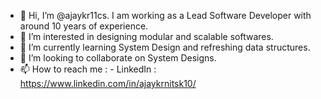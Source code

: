 - 👋 Hi, I’m @ajaykr11cs. I am working as a Lead Software Developer with around 10 years of experience.
- 👀 I’m interested in designing modular and scalable softwares.
- 🌱 I’m currently learning System Design and refreshing data structures.
- 💞️ I’m looking to collaborate on System Designs.
- 📫 How to reach me : 
        - LinkedIn : https://www.linkedin.com/in/ajaykrnitsk10/

<!---
ajaykr11cs/ajaykr11cs is a ✨ special ✨ repository because its `README.md` (this file) appears on your GitHub profile.
You can click the Preview link to take a look at your changes.
--->
